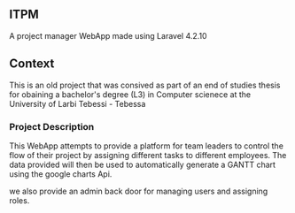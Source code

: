 ## ITPM

A project manager WebApp made using Laravel 4.2.10

## Context

This is an old project that was consived as part of an end of studies thesis for obaining a bachelor's degree (L3) in Computer scienece at the University of Larbi Tebessi - Tebessa 

### Project Description
This WebApp attempts to provide a platform for team leaders to control the flow of their project by assigning different tasks to different employees. The data provided will then be used to automatically generate a GANTT chart using the google charts Api.

we also provide an admin back door for managing users and assigning roles.
